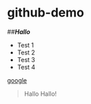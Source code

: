 # github-demo
##_**Hallo**_

* Test 1
* Test 2
* Test 3
* Test 4

[google](https://www.google.com)

> Hallo Hallo! 